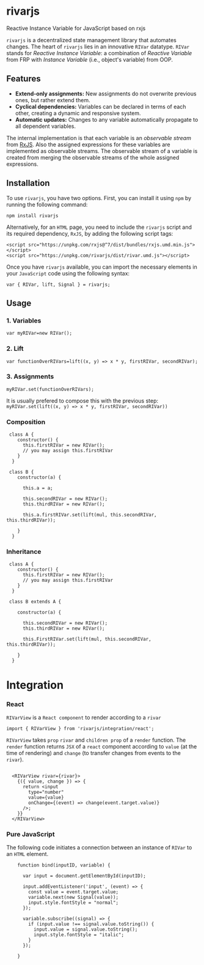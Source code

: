 # rivarjs
Reactive Instance Variable for JavaScript based on rxjs

`rivarjs` is a decentralized state management library that automates changes. The heart of `rivarjs` lies in an innovative `RIVar` datatype. `RIVar` stands for *Reactive Instance Variable*: a combination  of *Reactive Variable* from FRP with *Instance Variable* (i.e., object's variable) from OOP.

## Features

* **Extend-only assignments:** New assignments do not overwrite previous ones, but rather extend them.
* **Cyclical dependencies:** Variables can be declared in terms of each other, creating a dynamic and responsive system.
* **Automatic updates:** Changes to any variable automatically propagate to all dependent variables.

The internal implementation is that each variable is an *observable stream* from [RxJS](http://reactivex.io/rxjs). Also the assigned expressions for these variables are implemented as observable streams. The observable stream of a variable is created from merging the observable streams of the whole assigned expressions.

## Installation
To use `rivarjs`, you have two options. First, you can install it using `npm` by running the following command:<br>

```shell
npm install rivarjs
```

Alternatively, for an `HTML` page, you need to include the `rivarjs` script and its required dependency, `RxJS`, by adding the following script tags:<br>
```
<script src="https://unpkg.com/rxjs@^7/dist/bundles/rxjs.umd.min.js"></script>
<script src="https://unpkg.com/rivarjs/dist/rivar.umd.js"></script>
```
Once you have `rivarjs` available, you can import the necessary elements in your `JavaScript` code using the following syntax:<br>

```
var { RIVar, lift, Signal } = rivarjs;
```

## Usage

### 1. Variables

`var myRIVar=new RIVar();`
### 2. Lift

`var functionOverRIVars=lift((x, y) => x * y, firstRIVar, secondRIVar);`
### 3. Assignments

`myRIVar.set(functionOverRIVars);`

It is usually prefered to compose this with the previous step:<br>
`myRIVar.set(lift((x, y) => x * y, firstRIVar, secondRIVar))`

### Composition

```
 class A {
    constructor() {
      this.firstRIVar = new RIVar();   
      // you may assign this.firstRIVar
    }
  }

 class B {
    constructor(a) {

      this.a = a;

      this.secondRIVar = new RIVar();
      this.thirdRIVar = new RIVar();
     
      this.a.firstRIVar.set(lift(mul, this.secondRIVar, this.thirdRIVar));

    }
  }
```

### Inheritance

```
 class A {
    constructor() {
      this.firstRIVar = new RIVar();   
      // you may assign this.firstRIVar
    }
  }

 class B extends A {

    constructor(a) {

      this.secondRIVar = new RIVar();
      this.thirdRIVar = new RIVar();
     
      this.FirstRIVar.set(lift(mul, this.secondRIVar, this.thirdRIVar));

    }
  }
```
# Integration

###  React

`RIVarView` is a `React component` to render according to a `rivar`

```
import { RIVarView } from 'rivarjs/integration/react';
```

`RIVarView` takes `prop` `rivar` and  `children prop` of  a `render` function. The `render` function returns `JSX` of a `react` component according to `value` (at the time of rendering) and `change` (to transfer changes from events to the `rivar`).


```

  <RIVarView rivar={rivar}>
    {({ value, change }) => {
      return <input
        type="number"
        value={value}
        onChange={(event) => change(event.target.value)}
      />;
    }}
  </RIVarView>
```


### Pure JavaScript

The following code initiates a connection between an instance of `RIVar` to an `HTML` element.

```
    function bind(inputID, variable) {

      var input = document.getElementById(inputID);

      input.addEventListener('input', (event) => {
        const value = event.target.value;
        variable.next(new Signal(value));
        input.style.fontStyle = "normal";
      });

      variable.subscribe((signal) => {
        if (input.value !== signal.value.toString()) {
          input.value = signal.value.toString();
          input.style.fontStyle = "italic";
        }
      });

    }
```


















